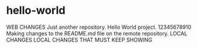 # hello-world
WEB CHANGES
Just another repository. Hello World project. 12345678910
Making changes to the README.md file on the remote repository.
LOCAL CHANGES
LOCAL CHANGES THAT MUST KEEP SHOWING